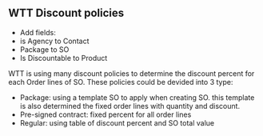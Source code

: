 ## WTT Discount policies
- Add fields:
 - is Agency to Contact
 - Package to SO
 - Is Discountable to Product

WTT is using many discount policies to determine the discount percent for each Order lines of SO. These policies could be devided into 3 type: 
 - Package: using a template SO to apply when creating SO. this template is also determined the fixed order lines with quantity and discount. 
 - Pre-signed contract: fixed percent for all order lines
 - Regular: using table of discount percent and SO total value
